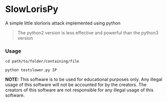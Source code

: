 # SlowLorisPy
<p>A simple little slorloris attack implemented using python</p>

<blockquote>The python2 version is less effective and powerful than the python3 version</blockquote>

### Usage
```
cd path/to/folder/containing/file
```

```
python testslower.py IP
```

<b>NOTE:</b> This software is to be used for educational purposes only. Any illegal usage of this software will not be accounted for by the creators. The creators of this software are not responsible for any illegal usage of this software.

